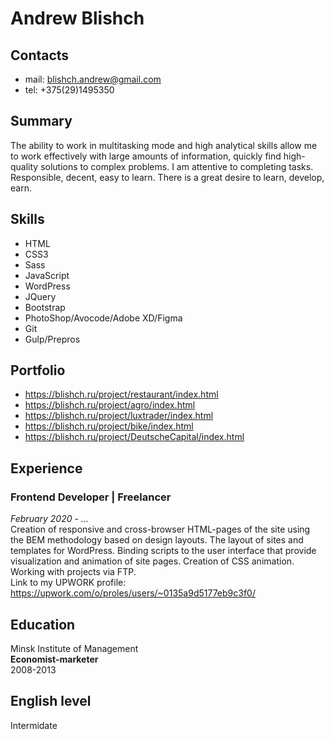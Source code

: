 # Andrew Blishch
 
## Contacts
* mail: <blishch.andrew@gmail.com>
* tel: +375(29)1495350
 
## Summary
The ability to work in multitasking mode and high analytical skills allow me to work effectively with large amounts of information, quickly find high-quality solutions to complex problems. I am attentive to completing tasks. Responsible, decent, easy to learn. There is a great desire to learn, develop, earn.
 
## Skills
* HTML
* CSS3
* Sass
* JavaScript
* WordPress
* JQuery
* Bootstrap
* PhotoShop/Avocode/Adobe XD/Figma
* Git
* Gulp/Prepros
 
## Portfolio
* <https://blishch.ru/project/restaurant/index.html>
* <https://blishch.ru/project/agro/index.html>
* <https://blishch.ru/project/luxtrader/index.html>
* <https://blishch.ru/project/bike/index.html>
* <https://blishch.ru/project/DeutscheCapital/index.html>
## Experience
### Frontend Developer | **Freelancer**
*February 2020 - ...*  
Creation of responsive and cross-browser HTML-pages of the site using the BEM methodology based on design layouts. The layout of sites and templates for WordPress. Binding scripts to the user interface that provide visualization and animation of site pages. Creation of CSS animation. Working with projects via FTP.  
Link to my UPWORK profile: <https://upwork.com/o/proles/users/~0135a9d5177eb9c3f0/>
## Education
Minsk Institute of Management  
**Economist-marketer**  
2008-2013
## English level
Intermidate

